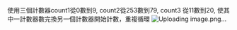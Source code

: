 使用三個計數器count1從0數到9, count2從253數到79, count3 從11數到20, 使其中一計數器數完換另一個計數器開始計數，重複循環
![Uploading image.png…]()
